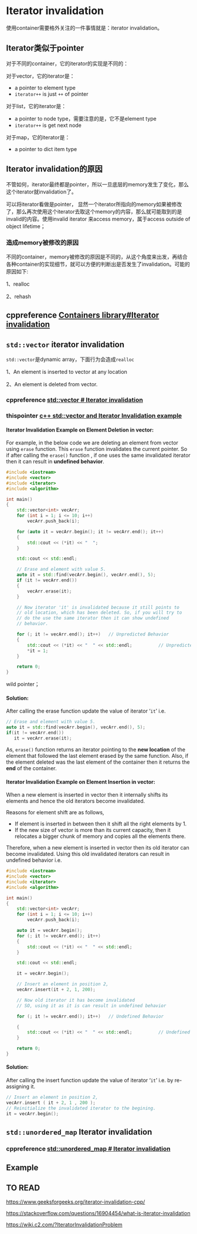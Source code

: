 # Iterator invalidation

使用container需要格外关注的一件事情就是：iterator invalidation。



## Iterator类似于pointer

对于不同的container，它的iterator的实现是不同的：

对于vector，它的iterator是：

- a pointer to element type
- `iterator++` is just `++` of  pointer

对于list，它的iterator是：

- a pointer to node type，需要注意的是，它不是element type
- `iterator++` is get next node

对于map，它的iterator是：

- a pointer to dict item type



## Iterator invalidation的原因

不管如何，iterator最终都是pointer，所以一旦底层的memory发生了变化，那么这个iterator就invalidation了。

可以将iterator看做是pointer， 显然一个iterator所指向的memory如果被修改了，那么再次使用这个iterator去取这个memory的内容，那么就可能取到的是invalid的内容。使用invalid iterator 来access memory，属于access outside of object lifetime；

### 造成memory被修改的原因

不同的container，memory被修改的原因是不同的，从这个角度来出发，再结合各种container的实现细节，就可以方便的判断出是否发生了invalidation。可能的原因如下:

1、realloc

2、rehash

## cppreference [Containers library#Iterator invalidation](https://en.cppreference.com/w/cpp/container)





## `std::vector` iterator invalidation

`std::vector`是dynamic array，下面行为会造成`realloc`

1、An element is inserted to vector at any location

2、An element is deleted from vector.

### cppreference [std::vector # Iterator invalidation](https://en.cppreference.com/w/cpp/container/vector#Iterator_invalidation)

### thispointer [c++ std::vector and Iterator Invalidation example](https://thispointer.com/stdvector-and-iterator-invalidation/)

#### Iterator Invalidation Example on Element Deletion in vector:

For example, in the below code we are deleting an element from vector using `erase` function. This `erase` function invalidates the current pointer. So if after calling the `erase()` function , if one uses the same invalidated iterator then it can result in **undefined behavior**.

```c++
#include <iostream>
#include <vector>
#include <iterator>
#include <algorithm>

int main()
{
	std::vector<int> vecArr;
	for (int i = 1; i <= 10; i++)
		vecArr.push_back(i);

	for (auto it = vecArr.begin(); it != vecArr.end(); it++)
	{
		std::cout << (*it) << "  ";
	}

	std::cout << std::endl;

	// Erase and element with value 5.
	auto it = std::find(vecArr.begin(), vecArr.end(), 5);
	if (it != vecArr.end())
	{
		vecArr.erase(it);
	}

	// Now iterator 'it' is invalidated because it still points to
	// old location, which has been deleted. So, if you will try to
	// do the use the same iterator then it can show undefined
	// behavior.

	for (; it != vecArr.end(); it++)   // Unpredicted Behavior
	{
		std::cout << (*it) << "  " << std::endl;          // Unpredicted Behavior
		*it = 1;
	}

	return 0;
}

```



wild pointer；

#### Solution:	

After calling the erase function update the value of iterator ‘`it`’ i.e.

```c++
// Erase and element with value 5.
auto it = std::find(vecArr.begin(), vecArr.end(), 5);
if(it != vecArr.end())
   it = vecArr.erase(it);
```

As, `erase()` function returns an iterator pointing to the **new location** of the element that followed the last element erased by the same function. Also, if the element deleted was the last element of the container then it returns the **end** of the container.

#### Iterator Invalidation Example on Element Insertion in vector:

When a new element is inserted in vector then it internally shifts its elements and hence the old iterators become invalidated.

Reasons for element shift are as follows,

- If element is inserted in between then it shift all the right elements by 1.
- If the new size of vector is more than its current capacity, then it relocates a bigger chunk of memory and copies all the elements there.

Therefore, when a new element is inserted in vector then its old iterator can become invalidated. Using this old invalidated iterators can result in undefined behavior i.e.

```c++
#include <iostream>
#include <vector>
#include <iterator>
#include <algorithm>

int main()
{
	std::vector<int> vecArr;
	for (int i = 1; i <= 10; i++)
		vecArr.push_back(i);

	auto it = vecArr.begin();
	for (; it != vecArr.end(); it++)
	{
		std::cout << (*it) << "  " << std::endl;
	}

	std::cout << std::endl;

	it = vecArr.begin();

	// Insert an element in position 2,
	vecArr.insert(it + 2, 1, 200);

	// Now old iterator it has become invalidated
	// SO, using it as it is can result in undefined behavior

	for (; it != vecArr.end(); it++)   // Undefined Behavior

	{
		std::cout << (*it) << "  " << std::endl;          // Undefined Behavior
	}

	return 0;
}

```

#### Solution:

After calling the insert function update the value of iterator ‘`it`’ i.e. by re-assigning it.

```c++
// Insert an element in position 2,
vecArr.insert ( it + 2, 1 , 200 ); 
// Reinitialize the invalidated iterator to the begining.
it = vecArr.begin();
```



## `std::unordered_map` Iterator invalidation

### cppreference [std::unordered_map # Iterator invalidation](https://en.cppreference.com/w/cpp/container/unordered_map#Iterator_invalidation)



## Example





## TO READ

https://www.geeksforgeeks.org/iterator-invalidation-cpp/

https://stackoverflow.com/questions/16904454/what-is-iterator-invalidation

https://wiki.c2.com/?IteratorInvalidationProblem

